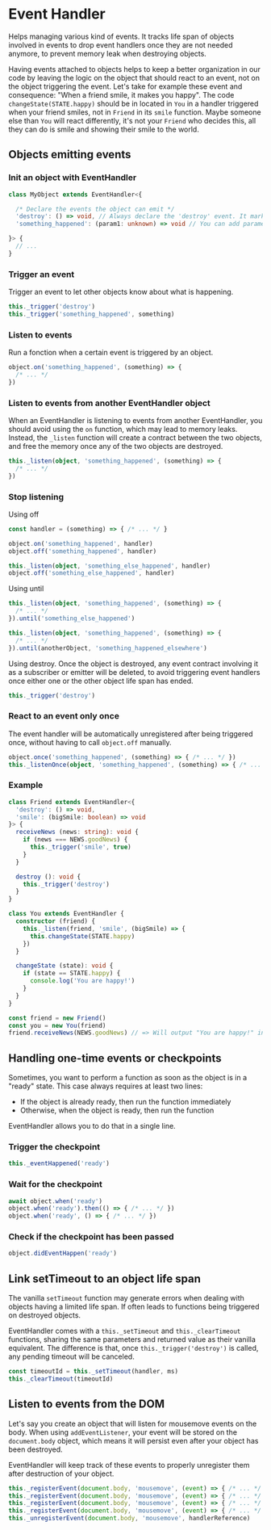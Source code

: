 # Event Handler

Helps managing various kind of events. It tracks life span of objects involved in events to drop event handlers once they are not needed anymore, to prevent memory leak when destroying objects.

Having events attached to objects helps to keep a better organization in our code by leaving the logic on the object that should react to an event, not on the object triggering the event. Let's take for example these event and consequence: "When a friend smile, it makes you happy". The code `changeState(STATE.happy)` should be in located in `You` in a handler triggered when your friend smiles, not in `Friend` in its `smile` function. Maybe someone else than `You` will react differently, it's not your `Friend` who decides this, all they can do is smile and showing their smile to the world.

## Objects emitting events

### Init an object with EventHandler

```ts
class MyObject extends EventHandler<{

  /* Declare the events the object can emit */
  'destroy': () => void, // Always declare the 'destroy' event. It marks the end of life of the object
  'something_happened': (param1: unknown) => void // You can add parameters to the events

}> {
  // ...
}
```

### Trigger an event

Trigger an event to let other objects know about what is happening.

```ts
this._trigger('destroy')
this._trigger('something_happened', something)
```

### Listen to events

Run a fonction when a certain event is triggered by an object.

```ts
object.on('something_happened', (something) => {
  /* ... */
})
```

### Listen to events from another EventHandler object

When an EventHandler is listening to events from another EventHandler, you should avoid using the `on` function, which may lead to memory leaks.
Instead, the `_listen` function will create a contract between the two objects, and free the memory once any of the two objects are destroyed.

```ts
this._listen(object, 'something_happened', (something) => {
  /* ... */
})
```

### Stop listening

Using off

```ts
const handler = (something) => { /* ... */ }

object.on('something_happened', handler)
object.off('something_happened', handler)

this._listen(object, 'something_else_happened', handler)
object.off('something_else_happened', handler)
```

Using until

```ts
this._listen(object, 'something_happened', (something) => {
  /* ... */
}).until('something_else_happened')

this._listen(object, 'something_happened', (something) => {
  /* ... */
}).until(anotherObject, 'something_happened_elsewhere')
```

Using destroy.
Once the object is destroyed, any event contract involving it as a subscriber or emitter will be deleted, to avoid triggering event handlers once either one or the other object life span has ended.

```ts
this._trigger('destroy')
```

### React to an event only once

The event handler will be automatically unregistered after being triggered once, without having to call `object.off` manually.

```ts
object.once('something_happened', (something) => { /* ... */ })
this._listenOnce(object, 'something_happened', (something) => { /* ... */ })
```

### Example

```ts
class Friend extends EventHandler<{
  'destroy': () => void,
  'smile': (bigSmile: boolean) => void
}> {
  receiveNews (news: string): void {
    if (news === NEWS.goodNews) {
      this._trigger('smile', true)
    }
  }

  destroy (): void {
    this._trigger('destroy')
  }
}

class You extends EventHandler {
  constructor (friend) {
    this._listen(friend, 'smile', (bigSmile) => {
      this.changeState(STATE.happy)
    })
  }

  changeState (state): void {
    if (state == STATE.happy) {
      console.log('You are happy!')
    }
  }
}

const friend = new Friend()
const you = new You(friend)
friend.receiveNews(NEWS.goodNews) // => Will output "You are happy!" in the console
```

## Handling one-time events or checkpoints

Sometimes, you want to perform a function as soon as the object is in a "ready" state. This case always requires at least two lines:
- If the object is already ready, then run the function immediately
- Otherwise, when the object is ready, then run the function

EventHandler allows you to do that in a single line.

### Trigger the checkpoint

```ts
this._eventHappened('ready')
```

### Wait for the checkpoint

```ts
await object.when('ready')
object.when('ready').then(() => { /* ... */ })
object.when('ready', () => { /* ... */ })
```

### Check if the checkpoint has been passed

```ts
object.didEventHappen('ready')
```


## Link setTimeout to an object life span

The vanilla `setTimeout` function may generate errors when dealing with objects having a limited life span. If often leads to functions being triggered on destroyed objects.

EventHandler comes with a `this._setTimeout` and `this._clearTimeout` functions, sharing the same parameters and returned value as their vanilla equivalent.
The difference is that, once `this._trigger('destroy')` is called, any pending timeout will be canceled.

```ts
const timeoutId = this._setTimeout(handler, ms)
this._clearTimeout(timeoutId)
```

## Listen to events from the DOM

Let's say you create an object that will listen for mousemove events on the body. When using `addEventListener`, your event will be stored on the `document.body` object, which means it will persist even after your object has been destroyed.

EventHandler will keep track of these events to properly unregister them after destruction of your object.

```ts
this._registerEvent(document.body, 'mousemove', (event) => { /* ... */ })
this._registerEvent(document.body, 'mousemove', (event) => { /* ... */ }, selector)
this._registerEvent(document.body, 'mousemove', (event) => { /* ... */ }, { passive: true })
this._registerEvent(document.body, 'mousemove', (event) => { /* ... */ }, selector, { passive: true })
this._unregisterEvent(document.body, 'mousemove', handlerReference)
```
